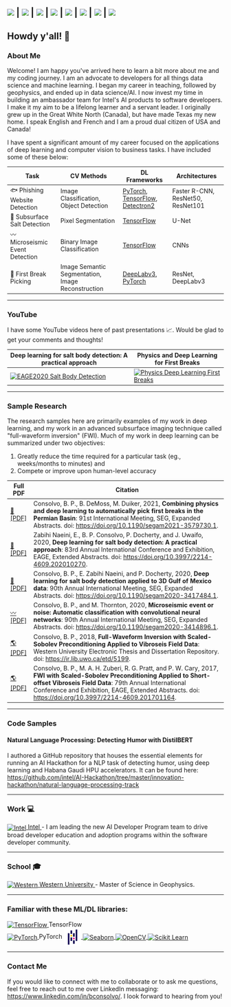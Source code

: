 ## <a href="https://huggingface.co/bconsolvo" target=""> <img src="https://huggingface.co/front/assets/huggingface_logo-noborder.svg" height="20"/></a> | <a href="https://www.kaggle.com/bconsolvo" target="Kaggle"> <img src="https://www.kaggle.com/static/images/site-logo.svg" height="20"/></a> | <a href="https://www.linkedin.com/in/bconsolvo/" target="LinkedIn"> <img src="https://upload.wikimedia.org/wikipedia/commons/0/01/LinkedIn_Logo.svg" height="20"/></a> | <a href="https://www.quora.com/profile/Benjamin-Consolvo" target="Quora"> <img src="https://upload.wikimedia.org/wikipedia/commons/9/91/Quora_logo_2015.svg" height="20"/></a> | <a href="https://www.reddit.com/user/bconsolvo" target="Reddit"> <img src="https://upload.wikimedia.org/wikipedia/en/5/58/Reddit_logo_new.svg" height="20"/></a> | <a href="https://stackoverflow.com/users/12363294/bconsolvo" target="Stack Overflow"> <img src="https://upload.wikimedia.org/wikipedia/commons/0/02/Stack_Overflow_logo.svg" height="20"/></a> | <a href="https://www.twitch.tv/silvosjehoaddah" target="Twitch"> <img src="https://upload.wikimedia.org/wikipedia/commons/2/26/Twitch_logo.svg" height="20"/></a> |  <a href="https://twitter.com/bpconsolvo" target="Twitch"> <img src="https://upload.wikimedia.org/wikipedia/commons/4/4f/Twitter-logo.svg" height="20"/></a>

## Howdy y'all! 🤠
### About Me



Welcome! I am happy you've arrived here to learn a bit more about me and my coding journey. I am an advocate to developers for all things data science and machine learning. I began my career in teaching, followed by geophysics, and ended up in data science/AI. I now invest my time in building an ambassador team for Intel's AI products to software developers. I make it my aim to be a lifelong learner and a servant leader. I originally grew up in the Great White North (Canada), but have made Texas my new home. I speak English and French and I am a proud dual citizen of USA and Canada!



I have spent a significant amount of my career focused on the applications of deep learning and computer vision to business tasks. I have included some of these below:

| Task      | CV Methods | DL Frameworks | Architectures
| ----------- | ----------- | ----------- | ----------- |
| 🐟 Phishing Website Detection      | Image Classification, Object Detection | [PyTorch](https://pytorch.org/), [TensorFlow](https://www.tensorflow.org), [Detectron2](https://github.com/facebookresearch/detectron2) | Faster R-CNN, ResNet50, ResNet101 |
| 🧂 Subsurface Salt Detection   | Pixel Segmentation | [TensorFlow](https://www.tensorflow.org) | U-Net |
| 〰️ Microseismic Event Detection   | Binary Image Classification | [TensorFlow](https://www.tensorflow.org) | CNNs |
| 🌄 First Break Picking   | Image Semantic Segmentation, Image Reconstruction | [DeepLabv3](https://github.com/VainF/DeepLabV3Plus-Pytorch), [PyTorch](https://pytorch.org/) | ResNet, DeepLabv3 |

*******
### YouTube

I have some YouTube videos here of past presentations 📈. Would be glad to get your comments and thoughts!

|<b>Deep learning for salt body detection: A practical approach</b>       | Physics and Deep Learning for First Breaks |
| ----------- | ----------- |
| [![EAGE2020 Salt Body Detection](https://img.youtube.com/vi/Mj4LVjSZYmc/0.jpg)](https://www.youtube.com/watch?v=Mj4LVjSZYmc) | [![Physics Deep Learning First Breaks](https://img.youtube.com/vi/g8GkR6NLeqU/0.jpg)](https://youtu.be/g8GkR6NLeqU) |
<!--- 
| <b>Viola at Founders Baptist Church</b> | 
| ----------- | 
| [![Viola at Founders](https://img.youtube.com/vi/SnFcSDHNdAc/0.jpg)](https://youtube.com/playlist?list=PLvvjnfHYnCOQWyztER6_L1H6Hdzf5hcH3) |
--->

*******
### Sample Research

The research samples here are primarily examples of my work in deep learning, and my work in an advanced subsurface imaging technique called "full-waveform inversion" (FWI). Much of my work in deep learning can be summarized under two objectives:
1. Greatly reduce the time required for a particular task (eg., weeks/months to minutes) and
2. Compete or improve upon human-level accuracy


| Full PDF      | Citation |
| ----------- | ----------- |
| [🌄[PDF]](https://github.com/bconsolvo/bconsolvo/files/8657308/Consolvo2021_DeepLearningFirstBreaks.pdf) | Consolvo, B. P., B. DeMoss, M. Duiker, 2021, <b>Combining physics and deep learning to automatically pick first breaks in the Permian Basin</b>: 91st International Meeting, SEG, Expanded Abstracts. doi: https://doi.org/10.1190/segam2021-3579730.1. |
| [🧂[PDF]](https://github.com/bconsolvo/bconsolvo/files/8657307/Consolvo2020_EAGE_SaltML2.pdf)  | Zabihi Naeini, E., B. P. Consolvo, P. Docherty, and J. Uwaifo, 2020, <b>Deep learning for salt body detection: A practical approach</b>: 83rd Annual International Conference and Exhibition, EAGE, Extended Abstracts. doi: https://doi.org/10.3997/2214-4609.202010270. |
| [🧂[PDF]](https://github.com/bconsolvo/bconsolvo/files/8657249/Consolvo2020_SaltML.pdf) | Consolvo, B. P., E. Zabihi Naeini, and P. Docherty, 2020, <b>Deep learning for salt body detection applied to 3D Gulf of Mexico data</b>: 90th Annual International Meeting, SEG, Expanded Abstracts. doi: https://doi.org/10.1190/segam2020-3417484.1. |
| [〰️[PDF]](https://github.com/bconsolvo/bconsolvo/files/8657301/Consolvo2020_MicroseismicML.pdf) | Consolvo, B. P., and M. Thornton, 2020, <b>Microseismic event or noise: Automatic classification with convolutional neural networks</b>: 90th Annual International Meeting, SEG, Expanded Abstracts. doi: https://doi.org/10.1190/segam2020-3414896.1. |
| [🌎[PDF]](https://ir.lib.uwo.ca/etd/5199) | Consolvo, B. P., 2018, <b>Full-Waveform Inversion with Scaled-Sobolev Preconditioning Applied to Vibroseis Field Data</b>: Western University Electronic Thesis and Dissertation Repository. doi: https://ir.lib.uwo.ca/etd/5199. |
| [🌎[PDF]](https://github.com/bconsolvo/bconsolvo/files/8657305/Consolvo2017_FWIOhio.pdf)  | Consolvo, B. P., M. A. H. Zuberi, R. G. Pratt, and P. W. Cary, 2017, <b>FWI with Scaled-Sobolev Preconditioning Applied to Short-offset Vibroseis Field Data</b>: 79th Annual International Conference and Exhibition, EAGE, Extended Abstracts. doi: https://doi.org/10.3997/2214-4609.201701164. |





*******
### Code Samples 

#### Natural Language Processing: Detecting Humor with DistilBERT
I authored a GitHub repository that houses the essential elements for running an AI Hackathon for a NLP task of detecting humor, using deep learning and Habana Gaudi HPU accelerators. It can be found here: 
https://github.com/intel/AI-Hackathon/tree/master/innovation-hackathon/natural-language-processing-track




*******

### Work 💻





<a href="https://www.intel.com/" target="blank">
<img align="center" src="https://user-images.githubusercontent.com/15691316/167534242-f101eebe-03f8-4f0b-897b-f9ccf407cf8b.png" alt="Intel" height="30" width="30" />
Intel </a> - I am leading the new AI Developer Program team to drive broad developer education and adoption programs within the software developer community. <br/> 




*******
### School 🎓

<a href="https://www.uwo.ca/" target="blank">
<img align="center" src="https://user-images.githubusercontent.com/15691316/167665214-4a7063b3-ba02-4622-a5eb-c9c98db8bf8b.svg" alt="Western" height="30" width="30" />
Western University </a> - Master of Science in Geophysics. <br/>


*******

### Familiar with these ML/DL libraries:

<a href="https://www.tensorflow.org" target="blank">
<img align="center" src="https://www.vectorlogo.zone/logos/tensorflow/tensorflow-icon.svg" alt="TensorFlow" height="40" width="40" />
</a>
TensorFlow <br/>

<a href="https://pytorch.org/" target="blank">
<img align="center" src="https://www.vectorlogo.zone/logos/pytorch/pytorch-icon.svg" alt="PyTorch" height="40" width="40" />
</a>
PyTorch

<a href="https://pandas.pydata.org/" target="blank">
<img align="center" src="https://raw.githubusercontent.com/devicons/devicon/2ae2a900d2f041da66e950e4d48052658d850630/icons/pandas/pandas-original.svg" alt="Pandas" height="40" width="40" />
</a>
<a href="https://seaborn.pydata.org/" target="blank">
<img align="center" src="https://seaborn.pydata.org/_images/logo-mark-lightbg.svg" alt="Seaborn" height="40" width="40" />
</a>
<a href="https://opencv.org/" target="blank">
<img align="center" src="https://www.vectorlogo.zone/logos/opencv/opencv-icon.svg" alt="OpenCV" height="40" width="40" />
</a>
<a href="https://scikit-learn.org/" target="blank">
<img align="center" src="https://upload.wikimedia.org/wikipedia/commons/0/05/Scikit_learn_logo_small.svg" alt="Scikit Learn" height="40" width="40" />
</a>

*******
### Contact Me

If you would like to connect with me to collaborate or to ask me questions, feel free to reach out to me over LinkedIn messaging: https://www.linkedin.com/in/bconsolvo/. I look forward to hearing from you!




<!--
**bconsolvo/bconsolvo** is a ✨ _special_ ✨ repository because its `README.md` (this file) appears on your GitHub profile.

Here are some ideas to get you started:

- 🔭 I’m currently working on ...
- 🌱 I’m currently learning ...
- 👯 I’m looking to collaborate on ...
- 🤔 I’m looking for help with ...
- 💬 Ask me about ...
- 📫 How to reach me: ...

- ⚡ Fun fact: ...
-->
